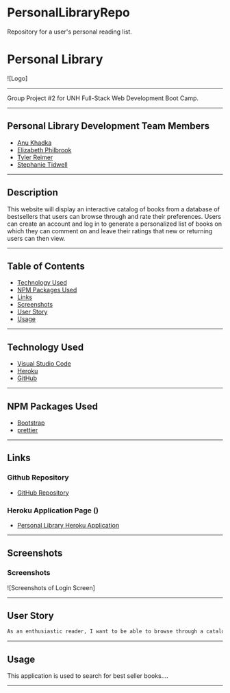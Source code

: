 # PersonalLibraryRepo
Repository for a user's personal reading list.

# Personal Library

![Logo]

***

Group Project #2 for UNH Full-Stack Web Development Boot Camp.

***

## Personal Library Development Team Members

- [Anu Khadka](https://github.com/anukhadka19)
- [Elizabeth Philbrook](https://github.com/Zeizil)
- [Tyler Reimer](https://github.com/tjr1387)
- [Stephanie Tidwell](https://github.com/stephtidwell)

***

## Description

This website will display an interactive catalog of books from a database of bestsellers that users can browse through and rate their preferences. Users can create an account and log in to generate a personalized list of books on which they can comment on and leave their ratings that new or returning users can then view.


***

## Table of Contents

- [Technology Used](#technology-used)
- [NPM Packages Used](#npm-packages-used)
- [Links](#links)
- [Screenshots](#screenshots)
- [User Story](#user-story)
- [Usage](#usage)


***

## Technology Used

- [Visual Studio Code](https://code.visualstudio.com/)
- [Heroku](https://www.heroku.com/)
- [GitHub](https://www.github.com)

***

## NPM Packages Used

- [Bootstrap](https://www.npmjs.com/package/bootstrap)
- [prettier](https://www.npmjs.com/package/prettier)


***

## Links

### Github Repository

- [GitHub Repository](https://github.com/Zeizil)

### Heroku Application Page ()

- [Personal Library Heroku Application](https://)

***

## Screenshots

### Screenshots

![Screenshots of Login Screen]

***

## User Story


```md
As an enthusiastic reader, I want to be able to browse through a catalog of bestsellers to view other users’ reviews and leave comments, so that I can make recommendations to others while also selecting my next read that caters to my preferences. 
```

***

## Usage

This application is used to search for best seller books....

***

